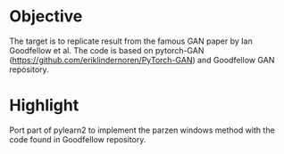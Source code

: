 # Objective
The target is to replicate result from the famous GAN paper by Ian Goodfellow et al.
The code is based on pytorch-GAN (https://github.com/eriklindernoren/PyTorch-GAN) and Goodfellow GAN repository.

# Highlight
Port part of pylearn2 to implement the parzen windows method with the code found in Goodfellow repository.

